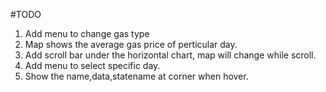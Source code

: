 #TODO
1. Add menu to change gas type
2. Map shows the average gas price of perticular day. 
3. Add scroll bar under the horizontal chart, map will change while scroll. 
4. Add menu to select specific day. 
5. Show the name,data,statename at corner when hover. 